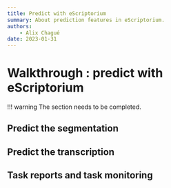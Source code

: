 ```yaml
---
title: Predict with eScriptorium
summary: About prediction features in eScriptorium.
authors:
    - Alix Chagué
date: 2023-01-31
---
```


# Walkthrough : predict with eScriptorium

!!! warning
    The section needs to be completed.

## Predict the segmentation

## Predict the transcription

## Task reports and task monitoring